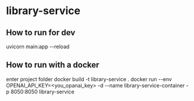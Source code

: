 # library-service

## How to run for dev 
uvicorn main:app --reload

## How to run with a docker
enter project folder
docker build -t library-service .
docker run --env OPENAI_API_KEY=<you_opanai_key> -d --name library-service-container -p 8050:8050 library-service